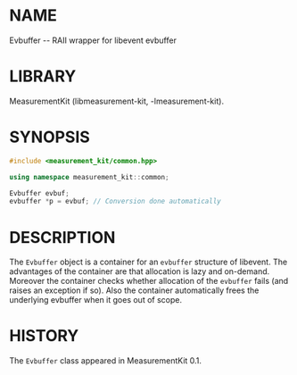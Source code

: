 # NAME
Evbuffer -- RAII wrapper for libevent evbuffer

# LIBRARY
MeasurementKit (libmeasurement-kit, -lmeasurement-kit).

# SYNOPSIS
```C++
#include <measurement_kit/common.hpp>

using namespace measurement_kit::common;

Evbuffer evbuf;
evbuffer *p = evbuf; // Conversion done automatically
```

# DESCRIPTION

The `Evbuffer` object is a container for an `evbuffer` structure of
libevent. The advantages of the container are that allocation is lazy
and on-demand. Moreover the container checks whether allocation of
the `evbuffer` fails (and raises an exception if so). Also the container
automatically frees the underlying evbuffer when it goes out of scope.

# HISTORY

The `Evbuffer` class appeared in MeasurementKit 0.1.
